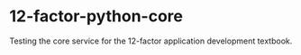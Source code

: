 # 12-factor-python-core
Testing the core service for the 12-factor application development textbook.
